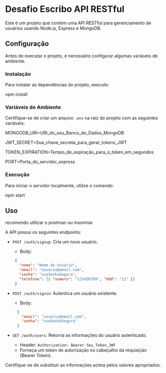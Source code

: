 # Desafio Escribo API RESTful

Este é um projeto que contém uma API RESTful para gerenciamento de usuários usando Node.js, Express e MongoDB.

## Configuração

Antes de executar o projeto, é necessário configurar algumas variáveis de ambiente.




### Instalação

Para instalar as dependências do projeto, execute:

npm install

### Variáveis de Ambiente

Certifique-se de criar um arquivo `.env` na raiz do projeto com as seguintes variáveis:

MONGODB_URI=URI_do_seu_Banco_de_Dados_MongoDB

JWT_SECRET=Sua_chave_secreta_para_gerar_tokens_JWT

TOKEN_EXPIRATION=Tempo_de_expiração_para_o_token_em_segundos

PORT=Porta_do_servidor_express


### Execução

Para iniciar o servidor localmente, utilize o comando:

npm start



## Uso
recomendo utilizar o postman ou insomnia

A API possui os seguintes endpoints:

- `POST /auth/signup`: Cria um novo usuário.
  - Body:
   ```json
    {
      "nome": "Nome do Usuário",
      "email": "usuario@email.com",
      "senha": "suaSenhaSegura",
      "telefone": [{ "numero": "123456789", "ddd": "11" }]
    }
    ````

- `POST /auth/signin`: Autentica um usuário existente.
  - Body: 
  ```json
    {
      "email": "usuario@email.com",
      "senha": "suaSenhaSegura"
    }

- `GET /auth/users`: Retorna as informações do usuário autenticado.
  - Header: `Authorization: Bearer Seu_Token_JWT`
  - Forneça um token de autorização no cabeçalho da requisição (Bearer Token).

Certifique-se de substituir as informações acima pelos valores apropriados.

